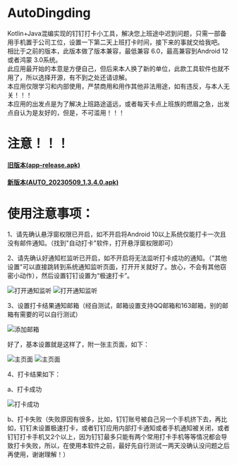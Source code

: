 # AutoDingding

Kotlin+Java混编实现的钉钉打卡小工具，解决您上班途中迟到问题，只需一部备用手机置于公司工位，设置一下第二天上班打卡时间，接下来的事就交给我吧。<br>
相比于之前的版本，此版本做了版本兼容，最低兼容 6.0，最高兼容到Android 12或者鸿蒙 3.0系统。 <br>
此应用最开始的本意是方便自己，但后来本人换了新的单位，此款工具软件也就不用了，所以选择开源，有不到之处还请谅解。<br>
本应用仅限学习和内部使用，严禁商用和用作其他非法用途，如有违反，与本人无关！！！<br>
本应用的出发点是为了解决上班路途遥远，或者每天卡点上班族的燃眉之急，出发点自认为是友好的，但是，不可滥用！！！

# 注意！！！

#### [旧版本(app-release.apk)](apk/app-release.apk)

#### [新版本(AUTO_20230509_1.3.4.0.apk)](apk/release/AUTO_20230509_1.3.4.0.apk)

# 使用注意事项：

1、请先确认悬浮窗权限已开启，如不开启将Android 10以上系统仅能打卡一次且没有邮件通知。（找到"自动打卡"软件，打开悬浮窗权限即可）

2、请先确认好通知栏监听已开启，如不开启将无法监听打卡成功的通知。（"其他设置"可以直接跳转到系统通知监听页面，打开开关就好了。放心，不会有其他窃密小动作），然后设置钉钉设置为“极速打卡”。

![打开通知监听](appImage/1.jpg)
![打开通知监听](appImage/2.jpg)

3、设置打卡结果通知邮箱（经自测试，邮箱设置支持QQ邮箱和163邮箱，别的邮箱有需要的可以自行测试）

![添加邮箱](appImage/3.jpg)

好了，基本设置就是这样了，附一张主页面，如下：

![主页面](appImage/4.jpg)
![主页面](appImage/5.jpg)

4、打卡结果如下：

a、打卡成功

![打卡成功](appImage/6.png)

b、打卡失败（失败原因有很多，比如，钉钉账号被自己另一个手机挤下去，再比如，钉钉未设置极速打卡，或者钉钉应用内部打卡通知或者手机通知被关闭，或者钉钉打卡手机又2个以上，因为钉钉最多只能有两个常用打卡手机等等情况都会导致打卡失败，所以，在使用本软件之前，最好先自行测试一两天没确认没问题之后再使用，谢谢理解！）